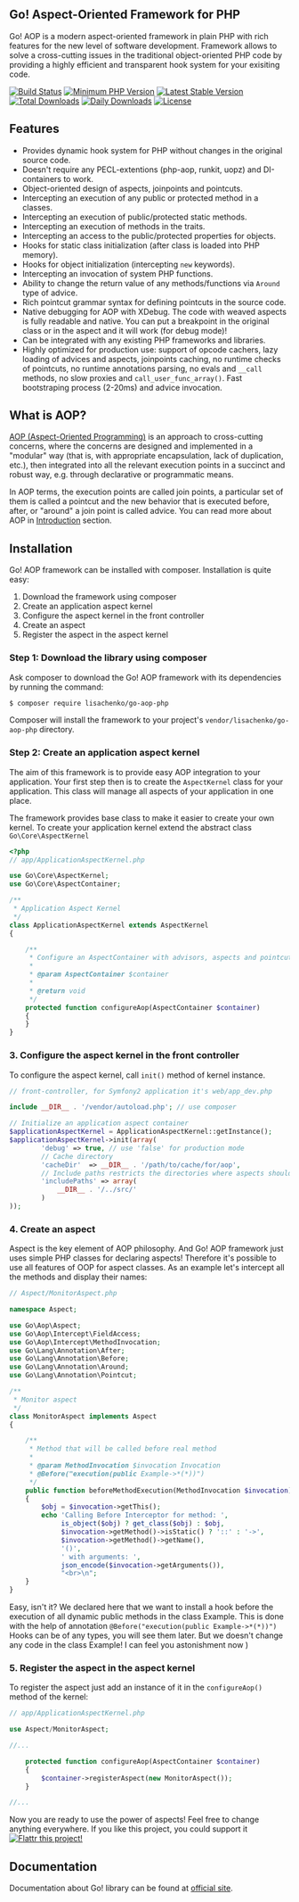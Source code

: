 Go! Aspect-Oriented Framework for PHP
-----------------

Go! AOP is a modern aspect-oriented framework in plain PHP with rich features for the new level of software development. Framework allows to solve a cross-cutting issues in the traditional object-oriented PHP code by providing a highly efficient and transparent hook system for your exisiting code.

[![Build Status](https://secure.travis-ci.org/lisachenko/go-aop-php.png?branch=master)](https://travis-ci.org/lisachenko/go-aop-php)
[![Minimum PHP Version](http://img.shields.io/badge/php-%3E%3D%205.4-8892BF.svg)](https://php.net/)
[![Latest Stable Version](https://poser.pugx.org/lisachenko/go-aop-php/v/stable.png)](https://packagist.org/packages/lisachenko/go-aop-php)
[![Total Downloads](https://poser.pugx.org/lisachenko/go-aop-php/downloads.png)](https://packagist.org/packages/lisachenko/go-aop-php)
[![Daily Downloads](https://poser.pugx.org/lisachenko/go-aop-php/d/daily.png)](https://packagist.org/packages/lisachenko/go-aop-php)
[![License](https://poser.pugx.org/lisachenko/go-aop-php/license.png)](https://packagist.org/packages/lisachenko/go-aop-php)

Features
------------
* Provides dynamic hook system for PHP without changes in the original source code.
* Doesn't require any PECL-extentions (php-aop, runkit, uopz) and DI-containers to work.
* Object-oriented design of aspects, joinpoints and pointcuts.
* Intercepting an execution of any public or protected method in a classes.
* Intercepting an execution of public/protected static methods.
* Intercepting an execution of methods in the traits.
* Intercepting an access to the public/protected properties for objects.
* Hooks for static class initialization (after class is loaded into PHP memory).
* Hooks for object initialization (intercepting `new` keywords).
* Intercepting an invocation of system PHP functions.
* Ability to change the return value of any methods/functions via `Around` type of advice.
* Rich pointcut grammar syntax for defining pointcuts in the source code.
* Native debugging for AOP with XDebug. The code with weaved aspects is fully readable and native. You can put a breakpoint in the original class or in the aspect and it will work (for debug mode)!
* Can be integrated with any existing PHP frameworks and libraries.
* Highly optimized for production use: support of opcode cachers, lazy loading of advices and aspects, joinpoints caching, no runtime checks of pointcuts, no runtime annotations parsing, no evals and `__call` methods, no slow proxies and `call_user_func_array()`. Fast bootstraping process (2-20ms) and advice invocation.


What is AOP?
------------

[AOP (Aspect-Oriented Programming)](http://en.wikipedia.org/wiki/Aspect-oriented_programming) is an approach to cross-cutting concerns, where the concerns are designed and implemented
in a "modular" way (that is, with appropriate encapsulation, lack of duplication, etc.), then integrated into all the relevant
execution points in a succinct and robust way, e.g. through declarative or programmatic means.

In AOP terms, the execution points are called join points, a particular set of them is called a pointcut and the new
behavior that is executed before, after, or "around" a join point is called advice. You can read more about AOP in
[Introduction](http://go.aopphp.com/docs/introduction/) section.


Installation
------------

Go! AOP framework can be installed with composer. Installation is quite easy:

1. Download the framework using composer
2. Create an application aspect kernel
3. Configure the aspect kernel in the front controller
4. Create an aspect
5. Register the aspect in the aspect kernel

### Step 1: Download the library using composer

Ask composer to download the Go! AOP framework with its dependencies by running the command:

``` bash
$ composer require lisachenko/go-aop-php
```

Composer will install the framework to your project's `vendor/lisachenko/go-aop-php` directory.


### Step 2: Create an application aspect kernel

The aim of this framework is to provide easy AOP integration to your application.
Your first step then is to create the `AspectKernel` class
for your application. This class will manage all aspects of your
application in one place.

The framework provides base class to make it easier to create your own kernel.
To create your application kernel extend the abstract class `Go\Core\AspectKernel`

``` php
<?php
// app/ApplicationAspectKernel.php

use Go\Core\AspectKernel;
use Go\Core\AspectContainer;

/**
 * Application Aspect Kernel
 */
class ApplicationAspectKernel extends AspectKernel
{

    /**
     * Configure an AspectContainer with advisors, aspects and pointcuts
     *
     * @param AspectContainer $container
     *
     * @return void
     */
    protected function configureAop(AspectContainer $container)
    {
    }
}
```

### 3. Configure the aspect kernel in the front controller

To configure the aspect kernel, call `init()` method of kernel instance.

``` php
// front-controller, for Symfony2 application it's web/app_dev.php

include __DIR__ . '/vendor/autoload.php'; // use composer

// Initialize an application aspect container
$applicationAspectKernel = ApplicationAspectKernel::getInstance();
$applicationAspectKernel->init(array(
        'debug' => true, // use 'false' for production mode
        // Cache directory
        'cacheDir'  => __DIR__ . '/path/to/cache/for/aop',
        // Include paths restricts the directories where aspects should be applied, or empty for all source files
        'includePaths' => array(
            __DIR__ . '/../src/'
        )
));
```

### 4. Create an aspect

Aspect is the key element of AOP philosophy. And Go! AOP framework just uses simple PHP classes for declaring aspects!
Therefore it's possible to use all features of OOP for aspect classes.
As an example let's intercept all the methods and display their names:

``` php
// Aspect/MonitorAspect.php

namespace Aspect;

use Go\Aop\Aspect;
use Go\Aop\Intercept\FieldAccess;
use Go\Aop\Intercept\MethodInvocation;
use Go\Lang\Annotation\After;
use Go\Lang\Annotation\Before;
use Go\Lang\Annotation\Around;
use Go\Lang\Annotation\Pointcut;

/**
 * Monitor aspect
 */
class MonitorAspect implements Aspect
{

    /**
     * Method that will be called before real method
     *
     * @param MethodInvocation $invocation Invocation
     * @Before("execution(public Example->*(*))")
     */
    public function beforeMethodExecution(MethodInvocation $invocation)
    {
        $obj = $invocation->getThis();
        echo 'Calling Before Interceptor for method: ',
             is_object($obj) ? get_class($obj) : $obj,
             $invocation->getMethod()->isStatic() ? '::' : '->',
             $invocation->getMethod()->getName(),
             '()',
             ' with arguments: ',
             json_encode($invocation->getArguments()),
             "<br>\n";
    }
}
```

Easy, isn't it? We declared here that we want to install a hook before the execution of
all dynamic public methods in the class Example. This is done with the help of annotation
`@Before("execution(public Example->*(*))")`
Hooks can be of any types, you will see them later.
But we doesn't change any code in the class Example! I can feel you astonishment now )

### 5. Register the aspect in the aspect kernel

To register the aspect just add an instance of it in the `configureAop()` method of the kernel:

``` php
// app/ApplicationAspectKernel.php

use Aspect/MonitorAspect;

//...

    protected function configureAop(AspectContainer $container)
    {
        $container->registerAspect(new MonitorAspect());
    }

//...
```

Now you are ready to use the power of aspects! Feel free to change anything everywhere. If you like this project, you could support it <a href="https://flattr.com/submit/auto?user_id=lisachenko&url=https://github.com/lisachenko/go-aop-php&title=Go!%20AOP%20PHP%20Framework&language=en_GB&tags=aop,php,framework,programming,library"><img align="bottom" alt="Flattr this project!" src="https://api.flattr.com/button/flattr-badge-large.png"></a>

Documentation
-------------

Documentation about Go! library can be found at [official site][1].

[1]: http://go.aopphp.com
